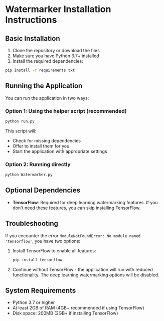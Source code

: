 # Watermarker Installation Instructions

## Basic Installation

1. Clone the repository or download the files
2. Make sure you have Python 3.7+ installed
3. Install the required dependencies:

```bash
pip install -r requirements.txt
```

## Running the Application

You can run the application in two ways:

### Option 1: Using the helper script (recommended)

```bash
python run.py
```

This script will:
- Check for missing dependencies
- Offer to install them for you
- Start the application with appropriate settings

### Option 2: Running directly

```bash
python Watermarker.py
```

## Optional Dependencies

- **TensorFlow**: Required for deep learning watermarking features.
  If you don't need these features, you can skip installing TensorFlow.

## Troubleshooting

If you encounter the error `ModuleNotFoundError: No module named 'tensorflow'`, you have two options:

1. Install TensorFlow to enable all features:
   ```bash
   pip install tensorflow
   ```

2. Continue without TensorFlow - the application will run with reduced functionality.
   The deep learning watermarking options will be disabled.

## System Requirements

- Python 3.7 or higher
- At least 2GB of RAM (4GB+ recommended if using TensorFlow)
- Disk space: 200MB (2GB+ if installing TensorFlow)
